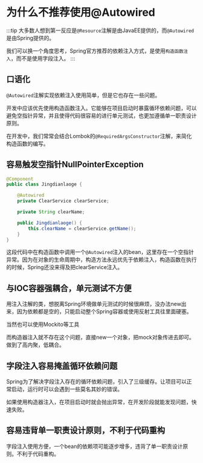 # 为什么不推荐使用@Autowired

:::tip
大多数人想到第一反应是`@Resource`注解是由JavaEE提供的，而`@Autowired`是由Spring提供的。

我们可以换一个角度思考，Spring官方推荐的依赖注入方式，是使用`构造函数注入`，而不是使用字段注入。
:::

## 口语化

`@Autowired`注解实现依赖注入使用简单，但是它也存在一些问题。

开发中应该优先使用构造函数注入。它能够在项目启动时暴露循环依赖问题，可以避免空指针异常，并且使得代码很容易的进行单元测试，也更加遵循单一职责设计原则。

在开发中，我们常常会结合Lombok的`@RequiredArgsConstructor`注解，来简化构造函数的编写。


## 容易触发空指针NullPointerException

```java
@Component
public class Jingdianlaoge {

    @Autowired
    private ClearService clearService;

    private String clearName;

    public Jingdianlaoge() {
        this.clearName = clearService.getName();
    }
}
```

这段代码中在构造函数中调用一个`@Autowired`注入的bean，这里存在一个空指针异常。因为在对象的生命周期中，构造方法永远优先于依赖注入，构造函数在执行的时候，Spring还没来得及把clearService注入。

## 与IOC容器强耦合，单元测试不方便

用注入注解的类，想脱离Spring环境做单元测试的时候很麻烦，没办法new出来，因为依赖都是空的，只能启动整个Spring容器或使用反射工具往里面硬塞。

当然也可以使用Mockito等工具

而构造器注入就不存在这个问题，直接new一个对象，把mock对象传进去即可。做到了高内聚，低耦合。

## 字段注入容易掩盖循环依赖问题

Spring为了解决字段注入存在的循环依赖问题，引入了三级缓存。让项目可以正常启动，运行时可以会遇到一些莫名其妙的错误。

如果使用构造器注入，在项目启动时就会抛出异常，在开发阶段就能发现问题，快速失败。


## 容易违背单一职责设计原则，不利于代码重构

字段注入使用方便，一个bean的依赖项可能逐步增多，违背了单一职责设计原则。不利于代码重构。

